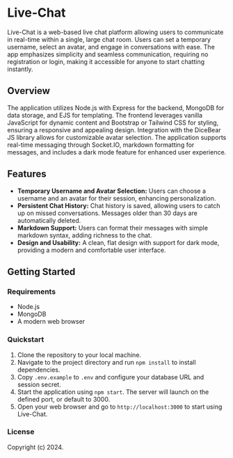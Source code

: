 # Live-Chat

Live-Chat is a web-based live chat platform allowing users to communicate in real-time within a single, large chat room. Users can set a temporary username, select an avatar, and engage in conversations with ease. The app emphasizes simplicity and seamless communication, requiring no registration or login, making it accessible for anyone to start chatting instantly.

## Overview

The application utilizes Node.js with Express for the backend, MongoDB for data storage, and EJS for templating. The frontend leverages vanilla JavaScript for dynamic content and Bootstrap or Tailwind CSS for styling, ensuring a responsive and appealing design. Integration with the DiceBear JS library allows for customizable avatar selection. The application supports real-time messaging through Socket.IO, markdown formatting for messages, and includes a dark mode feature for enhanced user experience.

## Features

- **Temporary Username and Avatar Selection:** Users can choose a username and an avatar for their session, enhancing personalization.
- **Persistent Chat History:** Chat history is saved, allowing users to catch up on missed conversations. Messages older than 30 days are automatically deleted.
- **Markdown Support:** Users can format their messages with simple markdown syntax, adding richness to the chat.
- **Design and Usability:** A clean, flat design with support for dark mode, providing a modern and comfortable user interface.

## Getting Started

### Requirements

- Node.js
- MongoDB
- A modern web browser

### Quickstart

1. Clone the repository to your local machine.
2. Navigate to the project directory and run `npm install` to install dependencies.
3. Copy `.env.example` to `.env` and configure your database URL and session secret.
4. Start the application using `npm start`. The server will launch on the defined port, or default to 3000.
5. Open your web browser and go to `http://localhost:3000` to start using Live-Chat.

### License

Copyright (c) 2024.